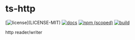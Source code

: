 # ts-http

[![license](https://img.shields.io/badge/license-MIT%2FApache--2.0-blue")](LICENSE-MIT)
[![docs](https://img.shields.io/badge/docs-typescript-blue.svg)](https://aicacia.github.io/ts-http/)
[![npm (scoped)](https://img.shields.io/npm/v/@aicacia/http)](https://www.npmjs.com/package/@aicacia/http)
[![build](https://github.com/aicacia/ts-http/workflows/Test/badge.svg)](https://github.com/aicacia/ts-http/actions?query=workflow%3ATest)

http reader/writer
